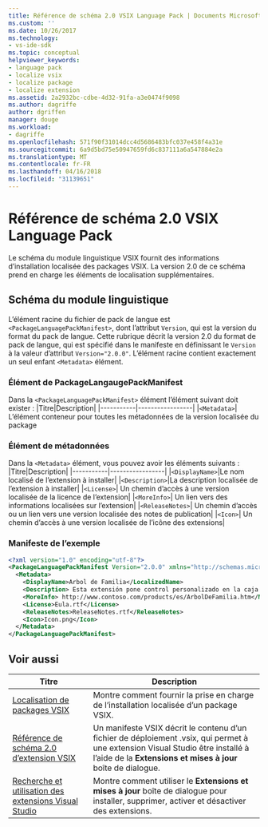 ```yaml
---
title: Référence de schéma 2.0 VSIX Language Pack | Documents Microsoft
ms.custom: ''
ms.date: 10/26/2017
ms.technology:
- vs-ide-sdk
ms.topic: conceptual
helpviewer_keywords:
- language pack
- localize vsix
- localize package
- localize extension
ms.assetid: 2a2932bc-cdbe-4d32-91fa-a3e0474f9098
ms.author: dagriffe
author: dgriffen
manager: douge
ms.workload:
- dagriffe
ms.openlocfilehash: 571f90f31014dcc4d5686483bfc037e458f4a31e
ms.sourcegitcommit: 6a9d5bd75e50947659fd6c837111a6a547884e2a
ms.translationtype: MT
ms.contentlocale: fr-FR
ms.lasthandoff: 04/16/2018
ms.locfileid: "31139651"
---
```

# <a name="vsix-language-pack-schema-20-reference"></a>Référence de schéma 2.0 VSIX Language Pack

Le schéma du module linguistique VSIX fournit des informations d’installation localisée des packages VSIX. La version 2.0 de ce schéma prend en charge les éléments de localisation supplémentaires.

## <a name="language-pack-schema"></a>Schéma du module linguistique

L’élément racine du fichier de pack de langue est `<PackageLanguagePackManifest>`, dont l’attribut `Version`, qui est la version du format du pack de langue. Cette rubrique décrit la version 2.0 du format de pack de langue, qui est spécifié dans le manifeste en définissant le `Version` à la valeur d’attribut `Version="2.0.0"`. L’élément racine contient exactement un seul enfant `<Metadata>` élément.

### <a name="packagelangaugepackmanifest-element"></a>Élément de PackageLangaugePackManifest

Dans la `<PackageLanguagePackManifest>` élément l’élément suivant doit exister :
|Titre|Description|
|-----------|-----------------|
|`<Metadata>`| L’élément conteneur pour toutes les métadonnées de la version localisée du package

### <a name="metadata-element"></a>Élément de métadonnées

Dans la `<Metadata>` élément, vous pouvez avoir les éléments suivants :
|Titre|Description|
|-----------|-----------------|
|`<DisplayName>`|Le nom localisé de l’extension à installer|
|`<Description>`|La description localisée de l’extension à installer|
|`<License>`| Un chemin d’accès à une version localisée de la licence de l’extension|
|`<MoreInfo>`| Un lien vers des informations localisées sur l’extension|
|`<ReleaseNotes>`| Un chemin d’accès ou un lien vers une version localisée des notes de publication|
|`<Icon>`| Un chemin d’accès à une version localisée de l’icône des extensions|

### <a name="sample-manifest"></a>Manifeste de l’exemple

```xml
<?xml version="1.0" encoding="utf-8"?>
<PackageLanguagePackManifest Version="2.0.0" xmlns="http://schemas.microsoft.com/developer/vsx-schema/2011">
  <Metadata>
    <DisplayName>Arbol de Familia</LocalizedName>
    <Description> Esta extensión pone control personalizado en la caja de herramientas por manejar información de familia.</Description>
    <MoreInfo> http://www.contoso.com/products/es/ArbolDeFamilia.htm</MoreInfo>
    <License>Eula.rtf</License>
    <ReleaseNotes>ReleaseNotes.rtf</ReleaseNotes>
    <Icon>Icon.png</Icon>
  </Metadata>
</PackageLanguagePackManifest>
```

## <a name="see-also"></a>Voir aussi

|Titre|Description|
|-----------|-----------------|
|[Localisation de packages VSIX](../extensibility/localizing-vsix-packages.md)|Montre comment fournir la prise en charge de l’installation localisée d’un package VSIX.|
|[Référence de schéma 2.0 d’extension VSIX](../extensibility/vsix-extension-schema-2-0-reference.md)|Un manifeste VSIX décrit le contenu d’un fichier de déploiement .vsix, qui permet à une extension Visual Studio être installé à l’aide de la **Extensions et mises à jour** boîte de dialogue.|
|[Recherche et utilisation des extensions Visual Studio](../ide/finding-and-using-visual-studio-extensions.md)|Montre comment utiliser le **Extensions et mises à jour** boîte de dialogue pour installer, supprimer, activer et désactiver des extensions.|